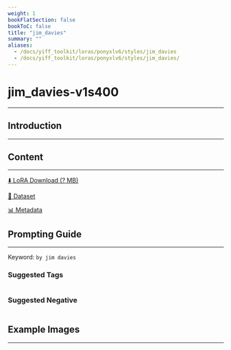 ```yaml
---
weight: 1
bookFlatSection: false
bookToC: false
title: "jim_davies"
summary: ""
aliases:
  - /docs/yiff_toolkit/loras/ponyxlv6/styles/jim_davies
  - /docs/yiff_toolkit/loras/ponyxlv6/styles/jim_davies/
---
```


<!--markdownlint-disable MD025 MD033 -->

# jim_davies-v1s400

---

## Introduction

---

## Content

---

[⬇️ LoRA Download (? MB)]()

[📐 Dataset]()

[📊 Metadata]()

## Prompting Guide

---

Keyword: `by jim davies`

### Suggested Tags

```md
```

### Suggested Negative

```md
```

## Example Images

---

<div class="image-grid">
  <div class="image-grid-container">
    <a href="">
    </a>
    <a href="">
    </a>
  </div>
</div>
